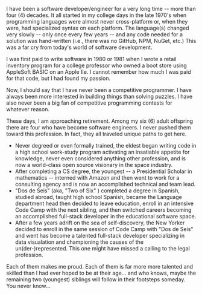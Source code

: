 I have been a software developer/engineer for a very long time -- more than four (4) decades. It all started in my college days in the late 1970's when programming languages were almost never cross-platform or, when they were, had specialized syntax on each platform. The language(s) changed very slowly -- only once every few years -- and any code needed for a solution was hand-written (i.e., there was no GitHub, NPM, NuGet, etc.) This was a far cry from today's world of software development. 

I was first paid to write software in 1980 or 1981 when I wrote a retail inventory program for a college professor who owned a boot store using AppleSoft BASIC on an Apple IIe. I cannot remember how much I was paid for that code, but I had found my passion.

Now, I should say that I have never been a competitive programmer. I have always been more interested in building things than solving puzzles. I have also never been a big fan of competitive programming contests for whatever reason.

These days, I am approaching retirement. Among my six (6) adult offspring there are four who have become software engineers. I never pushed them toward this profession. In fact, they all traveled unique paths to get here.

- Never degreed or even formally trained, the eldest began writing code in a high school work-study program activating an insatiable appetite for knowledge, never even considered anything other profession, and is now a world-class open source visionary in the space industry. 
- After completing a CS degree, the youngest -- a Presidential Scholar in mathematics -- interned with Amazon and then went to work for a consulting agency and is now an accomplished technical and team lead.
- "Dos de Seis" (aka, "Two of Six" <g>) completed a degree in Spanish, studied abroad, taught high school Spanish, became the Language department head then decided to leave education, enroll in an intensive Code Camp with the next sibling, and then switched careers becoming an accomplished full-stack developer in the educational software space.
- After a few years adrift on the sea of self-discovery, the New Yorker decided to enroll in the same session of Code Camp with "Dos de Seis" and went has become a talented full-stack developer specializing in data visualation and championing the causes of the un(der-)represented. This one might have missed a calling to the legal profession.

Each of them makes me proud. Each of them is far more more talented and skilled than I had ever hoped to be at their age... and who knows, maybe the remaining two (youngest) siblings will follow in their footsteps someday. You never know...
